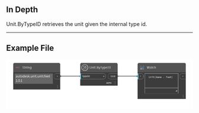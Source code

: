 ## In Depth
Unit.ByTypeID retrieves the unit given the internal type id.
___
## Example File

![Unit.ByTypeID](./DynamoUnits.Unit.ByTypeID_img.png)